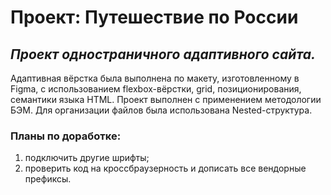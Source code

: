# Проект: Путешествие по России #
## *Проект одностраничного адаптивного сайта.* ##
Адаптивная вёрстка была выполнена по макету, изготовленному в Figma, с использованием flexbox-вёрстки, grid, позиционирования, семантики языка HTML. Проект выполнен с применением методологии БЭМ. Для организации файлов была использована Nested-структура.
### Планы по доработке: ###
1. подключить другие шрифты;
2. проверить код на кроссбраузерность и дописать все вендорные префиксы.
